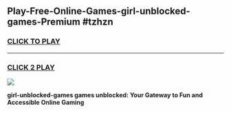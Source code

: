 
## Play-Free-Online-Games-girl-unblocked-games-Premium #tzhzn
<h3>
<a href="https://premium.freeplayer.one?title=girl-unblocked-games&ref=8M">CLICK TO PLAY</a></h3>
<hr>

<h3>
<a href="https://premium.freeplayer.one?title=girl-unblocked-games&ref=8M">CLICK 2 PLAY</a>
  
</h3>

<a href="https://premium.freeplayer.one?title=girl-unblocked-games&ref=8M"><img src="https://clearcache.store/games.png"></a>


**girl-unblocked-games games unblocked: Your Gateway to Fun and Accessible Online Gaming**
